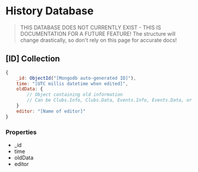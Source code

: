 # History Database

> THIS DATABASE DOES NOT CURRENTLY EXIST - THIS IS DOCUMENTATION FOR A FUTURE FEATURE!
> The structure will change drastically, so don't rely on this page for accurate docs!

## [ID] Collection

```js
{
    _id: ObjectId("[Mongodb auto-generated ID]"),
    time: "[UTC millis datetime when edited]",
    oldData: {
        // Object containing old information
        // Can be Clubs.Info, Clubs.Data, Events.Info, Events.Data, or Volunteering.Data
    }
    editor: "[Name of editor]"
}
```

### Properties

- _id
- time
- oldData
- editor